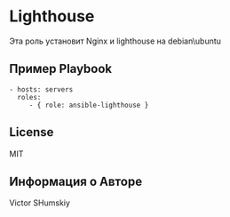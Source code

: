 Lighthouse
=========

Эта роль установит Nginx и lighthouse на debian\ubuntu


Пример Playbook
----------------


    - hosts: servers
      roles:
         - { role: ansible-lighthouse }

License
-------

MIT

Информация о Авторе
------------------

Victor SHumskiy
